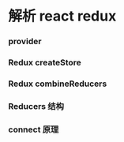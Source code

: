 # 解析 react redux

### provider

### Redux createStore

### Redux combineReducers

### Reducers 结构

### connect 原理
